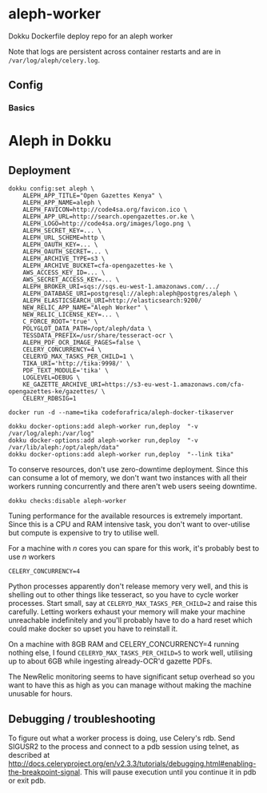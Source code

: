 # aleph-worker

Dokku Dockerfile deploy repo for an aleph worker

Note that logs are persistent across container restarts and are in `/var/log/aleph/celery.log`.

## Config

### Basics

# Aleph in Dokku

## Deployment

```
dokku config:set aleph \
    ALEPH_APP_TITLE="Open Gazettes Kenya" \
    ALEPH_APP_NAME=aleph \
    ALEPH_FAVICON=http://code4sa.org/favicon.ico \
    ALEPH_APP_URL=http://search.opengazettes.or.ke \
    ALEPH_LOGO=http://code4sa.org/images/logo.png \
    ALEPH_SECRET_KEY=... \
    ALEPH_URL_SCHEME=http \
    ALEPH_OAUTH_KEY=... \
    ALEPH_OAUTH_SECRET=... \
    ALEPH_ARCHIVE_TYPE=s3 \
    ALEPH_ARCHIVE_BUCKET=cfa-opengazettes-ke \
    AWS_ACCESS_KEY_ID=... \
    AWS_SECRET_ACCESS_KEY=... \
    ALEPH_BROKER_URI=sqs://sqs.eu-west-1.amazonaws.com/.../
    ALEPH_DATABASE_URI=postgresql://aleph:aleph@postgres/aleph \
    ALEPH_ELASTICSEARCH_URI=http://elasticsearch:9200/
    NEW_RELIC_APP_NAME="Aleph Worker" \
    NEW_RELIC_LICENSE_KEY=... \
    C_FORCE_ROOT='true' \
    POLYGLOT_DATA_PATH=/opt/aleph/data \
    TESSDATA_PREFIX=/usr/share/tesseract-ocr \
    ALEPH_PDF_OCR_IMAGE_PAGES=false \
    CELERY_CONCURRENCY=4 \
    CELERYD_MAX_TASKS_PER_CHILD=1 \
    TIKA_URI='http://tika:9998/' \
    PDF_TEXT_MODULE='tika' \
    LOGLEVEL=DEBUG \
    KE_GAZETTE_ARCHIVE_URI=https://s3-eu-west-1.amazonaws.com/cfa-opengazettes-ke/gazettes/ \
    CELERY_RDBSIG=1
```

```
docker run -d --name=tika codeforafrica/aleph-docker-tikaserver
```

```
dokku docker-options:add aleph-worker run,deploy  "-v /var/log/aleph:/var/log"
dokku docker-options:add aleph-worker run,deploy  "-v /var/lib/aleph:/opt/aleph/data"
dokku docker-options:add aleph-worker run,deploy  "--link tika"
```


To conserve resources, don't use zero-downtime deployment. Since this can
consume a lot of memory, we don't want two instances with all their workers
running concurrently and there aren't web users seeing downtime.

    dokku checks:disable aleph-worker

Tuning performance for the available resources is extremely important.
Since this is a CPU and RAM intensive task, you don't want to over-utilise
but compute is expensive to try to utilise well.

For a machine with _n_ cores you can spare for this work, it's probably
best to use _n_ workers

    CELERY_CONCURRENCY=4

Python processes apparently don't release memory very well, and this is
shelling out to other things like tesseract, so you have to cycle worker
processes. Start small, say at `CELERYD_MAX_TASKS_PER_CHILD=2` and raise
this carefully. Letting workers exhaust your memory will make your machine
unreachable indefinitely and you'll probably have to do a hard reset which
could make docker so upset you have to reinstall it.

On a machine with 8GB RAM and CELERY_CONCURRENCY=4 running nothing else,
I found `CELERYD_MAX_TASKS_PER_CHILD=5` to work well, utilising up to about
6GB while ingesting already-OCR'd gazette PDFs.

The NewRelic monitoring seems to have significant setup overhead so you
want to have this as high as you can manage without making the machine
unusable for hours.

## Debugging / troubleshooting

To figure out what a worker process is doing, use Celery's rdb. Send SIGUSR2 to the process and connect to a pdb session using telnet, as described at http://docs.celeryproject.org/en/v2.3.3/tutorials/debugging.html#enabling-the-breakpoint-signal. This will pause execution until you continue it in pdb or exit pdb.
